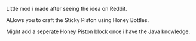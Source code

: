 Little mod i made after seeing the idea on Reddit. 

ALlows you to craft the Sticky Piston using Honey Bottles.

Might add a seperate Honey Piston block once i have the Java knowledge.
